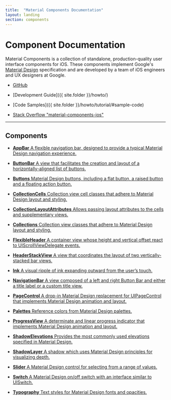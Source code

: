 ```yaml
---
title:  "Material Components Documentation"
layout: landing
section: components
---
```


# Component Documentation

Material Components is a collection of standalone, production-quality user
interface components for iOS. These components implement Google's
[Material Design](http://www.google.com/design/spec/material-design/introduction.html) specification
and are developed by a team of iOS engineers and UX designers at Google.


- [GitHub](https://github.com/google/material-components-ios/)
  <!--{: .icon-github }-->

- [Development Guide]({{ site.folder }}/howto/)
  <!--{: .icon-guide }-->

- [Code Samples]({{ site.folder }}/howto/tutorial/#sample-code)
  <!--{: .icon-sample }-->

- [Stack Overflow "material-components-ios"](http://stackoverflow.com/questions/tagged/material-components-ios)
  <!--{: .icon-stackoverflow }-->

<!--{: .icon-list }-->

- - -

<a name="components"></a>
<!--{: .jumplink }-->

## Components

- [**AppBar**
  A flexible navigation bar, designed to provide a typical Material Design navigation experience.
  ](AppBar/)
  <!--{: .icon-appbar }-->

- [**ButtonBar**
  A view that facilitates the creation and layout of a horizontally-aligned list of buttons.
  ](ButtonBar/)
  <!--{: .icon-buttonbar }-->

- [**Buttons**
  Material Design buttons, including a flat button, a raised button and a floating action button.
  ](Buttons/)
  <!--{: .icon-buttons }-->

- [**CollectionCells**
  Collection view cell classes that adhere to Material Design layout and styling.
  ](CollectionCells/)
  <!--{: .icon-collections }-->

- [**CollectionLayoutAttributes**
  Allows passing layout attributes to the cells and supplementary views.
  ](CollectionLayoutAttributes/)
  <!--{: .icon-collections }-->

- [**Collections**
  Collection view classes that adhere to Material Design layout and styling.
  ](Collections/)
  <!--{: .icon-collections }-->

- [**FlexibleHeader**
  A container view whose height and vertical offset react to UIScrollViewDelegate events.
  ](FlexibleHeader/)
  <!--{: .icon-flexibleheader }-->

- [**HeaderStackView**
  A view that coordinates the layout of two vertically-stacked bar views.
  ](HeaderStackView/)
  <!--{: .icon-headerstackview }-->

- [**Ink**
  A visual ripple of ink expanding outward from the user’s touch.
  ](Ink/)
  <!--{: .icon-ink }-->

- [**NavigationBar**
  A view composed of a left and right Button Bar and either a title label or a custom title view.
  ](NavigationBar/)
  <!--{: .icon-navigationbar }-->

- [**PageControl**
  A drop-in Material Design replacement for UIPageControl that implements Material Design animation
  and layout.
  ](PageControl/)
  <!--{: .icon-pagecontrol }-->

- [**Palettes**
  Reference colors from Material Design palettes.
  ](Palettes/)
  <!--{: .icon-palette }-->

- [**ProgressView**
  A determinate and linear progress indicator that implements Material Design animation and layout.
  ](ProgressView/)

- [**ShadowElevations**
  Provides the most commonly used elevations specified in Material Design.
  ](ShadowElevations/)
  <!--{: .icon-shadowelevations }-->

- [**ShadowLayer**
  A shadow which uses Material Design principles for visualizing depth.
  ](ShadowLayer/)
  <!--{: .icon-shadowlayer }-->

- [**Slider**
  A Material Design control for selecting from a range of values.
  ](Slider/)
  <!--{: .icon-slider }-->

- [**Switch**
  A Material Design on/off switch with an interface similar to UISwitch.
  ](Switch/)
  <!--{: .icon-switch }-->

- [**Typography**
  Text styles for Material Design fonts and opacities.
  ](Typography/)
  <!--{: .icon-typography }-->
<!--{: .icon-list .large-format }-->
